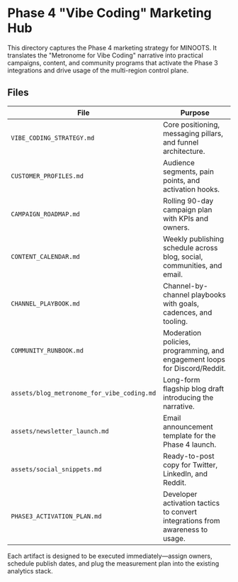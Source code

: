 # Phase 4 "Vibe Coding" Marketing Hub

This directory captures the Phase 4 marketing strategy for MINOOTS. It translates the "Metronome for Vibe Coding" narrative into practical campaigns, content, and community programs that activate the Phase 3 integrations and drive usage of the multi-region control plane.

## Files

| File | Purpose |
| --- | --- |
| `VIBE_CODING_STRATEGY.md` | Core positioning, messaging pillars, and funnel architecture. |
| `CUSTOMER_PROFILES.md` | Audience segments, pain points, and activation hooks. |
| `CAMPAIGN_ROADMAP.md` | Rolling 90-day campaign plan with KPIs and owners. |
| `CONTENT_CALENDAR.md` | Weekly publishing schedule across blog, social, communities, and email. |
| `CHANNEL_PLAYBOOK.md` | Channel-by-channel playbooks with goals, cadences, and tooling. |
| `COMMUNITY_RUNBOOK.md` | Moderation policies, programming, and engagement loops for Discord/Reddit. |
| `assets/blog_metronome_for_vibe_coding.md` | Long-form flagship blog draft introducing the narrative. |
| `assets/newsletter_launch.md` | Email announcement template for the Phase 4 launch. |
| `assets/social_snippets.md` | Ready-to-post copy for Twitter, LinkedIn, and Reddit. |
| `PHASE3_ACTIVATION_PLAN.md` | Developer activation tactics to convert integrations from awareness to usage. |

Each artifact is designed to be executed immediately—assign owners, schedule publish dates, and plug the measurement plan into the existing analytics stack.
